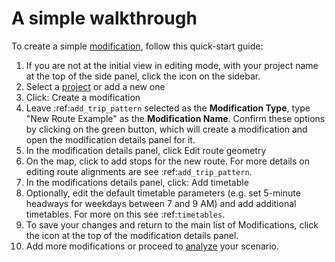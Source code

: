 # A simple walkthrough

To create a simple [modification](../glossary.md#modification), follow this quick-start guide:

1. If you are not at the initial view in editing mode, with your project name at the top of the side panel, click the <i class="fa fa-cubes"></i> icon on the sidebar.
1. Select a [project](../glossary.md#project) or add a new one
1. Click: <span class="btn btn-success"><i class="fa fa-plus"></i> Create a modification</span>
1. Leave :ref:`add_trip_pattern` selected as the **Modification Type**, type "New Route Example" as the **Modification Name**. Confirm these options by clicking on the green button, which will create a modification and open the modification details panel for it.
1. In the modification details panel, click <span class="btn btn-warning"><i class="fa fa-pencil"></i> Edit route geometry</span>
1. On the map, click to add stops for the new route. For more details on editing route alignments are see :ref:`add_trip_pattern`.
1. In the modifications details panel, click: <span class="btn btn-success"><i class="fa fa-plus"></i> Add timetable</span>
1. Optionally, edit the default timetable parameters (e.g. set 5-minute headways for weekdays between 7 and 9 AM) and add additional timetables. For more on this see :ref:`timetables`.
1. To save your changes and return to the main list of Modifications, click the <i class="fa fa-chevron-left"></i> icon at the top of the modification details panel.
1. Add more modifications or proceed to [analyze](../analysis/) your scenario.
